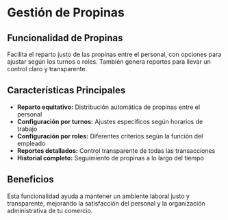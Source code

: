 # Gestión de Propinas

## Funcionalidad de Propinas

Facilita el reparto justo de las propinas entre el personal, con opciones para ajustar según los turnos o roles. También genera reportes para llevar un control claro y transparente.

## Características Principales

* **Reparto equitativo:** Distribución automática de propinas entre el personal
* **Configuración por turnos:** Ajustes específicos según horarios de trabajo
* **Configuración por roles:** Diferentes criterios según la función del empleado
* **Reportes detallados:** Control transparente de todas las transacciones
* **Historial completo:** Seguimiento de propinas a lo largo del tiempo

## Beneficios

Esta funcionalidad ayuda a mantener un ambiente laboral justo y transparente, mejorando la satisfacción del personal y la organización administrativa de tu comercio.

